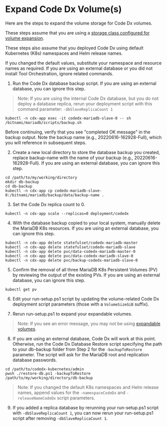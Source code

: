 # Expand Code Dx Volume(s)

Here are the steps to expand the volume storage for Code Dx volumes. 

These steps assume that you are using a [storage class configured for volume expansion](https://kubernetes.io/docs/concepts/storage/storage-classes/#allow-volume-expansion).

These steps also assume that you deployed Code Dx using default Kubernetes (K8s) namespaces and Helm release names. 

If you changed the default values, substitute your namespace and resource names as required. If you are using an external database or you did not install Tool Orchestration, ignore related commands. 

1) Run the Code Dx database backup script. If you are using an external database, you can ignore this step. 

>Note: If you are using the internal Code Dx database, but you do not deploy a database replica, rerun your deployment script with this command parameter: `-dbSlaveReplicaCount 1`

```
kubectl -n cdx-app exec -it codedx-mariadb-slave-0 -- sh /bitnami/mariadb/scripts/backup.sh
```

Before continuing, verify that you see "completed OK message" in the backup output. Note the backup name (e.g., 20220616-162928-Full), which you will reference in subsequent steps. 

2) Create a new local directory to store the database backup you created, replace backup-name with the name of your backup (e.g., 20220616-162928-Full). If you are using an external database, you can ignore this step.

```
cd /path/to/my/working/directory
mkdir db-backup
cd db-backup
kubectl -n cdx-app cp codedx-mariadb-slave-0:/bitnami/mariadb/backup/data/backup-name .
```

3) Set the Code Dx replica count to 0.

```
kubectl -n cdx-app scale --replicas=0 deployment/codedx
```

4) With the database backup copied to your local system, manually delete the MariaDB K8s resources. If you are using an external database, you can ignore this step.

```
kubectl -n cdx-app delete statefulset/codedx-mariadb-master
kubectl -n cdx-app delete statefulset/codedx-mariadb-slave
kubectl -n cdx-app delete pvc/data-codedx-mariadb-master-0
kubectl -n cdx-app delete pvc/data-codedx-mariadb-slave-0
kubectl -n cdx-app delete pvc/backup-codedx-mariadb-slave-0
```

5) Confirm the removal of all three MariaDB K8s Persistent Volumes (PV) by reviewing the output of the existing PVs. If you are using an external database, you can ignore this step.

```
kubectl get pv
```

6) Edit your run-setup.ps1 script by updating the volume-related Code Dx deployment script parameters (those with a `VolumeSizeGiB` suffix).

7) Rerun run-setup.ps1 to expand your expandable volumes.

>Note: If you see an error message, you may not be using [expandable volumes](https://kubernetes.io/docs/concepts/storage/storage-classes/#allow-volume-expansion).

8) If you are using an external database, Code Dx will work at this point. Otherwise, run the Code Dx Database Restore script specifying the path to your db-backup folder from Step 2 for the `-backupToRestore` parameter. The script will ask for the MariaDB root and replication database passwords.

```
cd /path/to/codedx-kubernetes/admin
pwsh ./restore-db.ps1 -backupToRestore /path/to/my/working/directory/db-backup
```

>Note: If you changed the default K8s namespaces and Helm release names, append values for the `-namespaceCodeDx` and `-releaseNameCodeDx` script parameters.

9) If you added a replica database by rerunning your run-setup.ps1 script with `-dbSlaveReplicaCount 1`, you can now rerun your run-setup.ps1 script after removing `-dbSlaveReplicaCount 1`.
